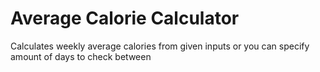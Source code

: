 # Average Calorie Calculator
Calculates weekly average calories from given inputs or you can specify amount of days to check between
